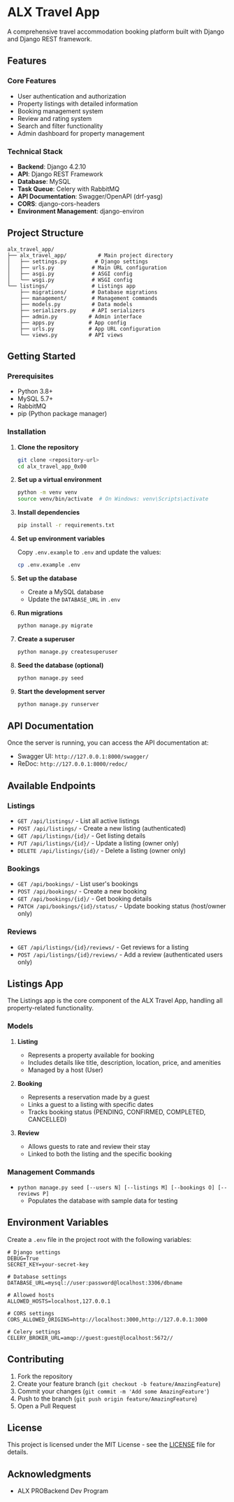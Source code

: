 # ALX Travel App

A comprehensive travel accommodation booking platform built with Django and Django REST framework.

## Features

### Core Features

- User authentication and authorization
- Property listings with detailed information
- Booking management system
- Review and rating system
- Search and filter functionality
- Admin dashboard for property management

### Technical Stack

- **Backend**: Django 4.2.10
- **API**: Django REST Framework
- **Database**: MySQL
- **Task Queue**: Celery with RabbitMQ
- **API Documentation**: Swagger/OpenAPI (drf-yasg)
- **CORS**: django-cors-headers
- **Environment Management**: django-environ

## Project Structure

```plaintext
alx_travel_app/
├── alx_travel_app/          # Main project directory
│   ├── settings.py         # Django settings
│   ├── urls.py            # Main URL configuration
│   ├── asgi.py            # ASGI config
│   └── wsgi.py            # WSGI config
└── listings/              # Listings app
    ├── migrations/        # Database migrations
    ├── management/        # Management commands
    ├── models.py          # Data models
    ├── serializers.py     # API serializers
    ├── admin.py          # Admin interface
    ├── apps.py           # App config
    ├── urls.py           # App URL configuration
    └── views.py          # API views
```

## Getting Started

### Prerequisites

- Python 3.8+
- MySQL 5.7+
- RabbitMQ
- pip (Python package manager)

### Installation

1. **Clone the repository**

   ```bash
   git clone <repository-url>
   cd alx_travel_app_0x00
   ```

2. **Set up a virtual environment**

   ```bash
   python -m venv venv
   source venv/bin/activate  # On Windows: venv\Scripts\activate
   ```

3. **Install dependencies**

   ```bash
   pip install -r requirements.txt
   ```

4. **Set up environment variables**

   Copy `.env.example` to `.env` and update the values:

   ```bash
   cp .env.example .env
   ```

5. **Set up the database**

   - Create a MySQL database
   - Update the `DATABASE_URL` in `.env`

6. **Run migrations**

   ```bash
   python manage.py migrate
   ```

7. **Create a superuser**

   ```bash
   python manage.py createsuperuser
   ```

8. **Seed the database (optional)**

   ```bash
   python manage.py seed
   ```

9. **Start the development server**

   ```bash
   python manage.py runserver
   ```

## API Documentation

Once the server is running, you can access the API documentation at:

- Swagger UI: `http://127.0.0.1:8000/swagger/`
- ReDoc: `http://127.0.0.1:8000/redoc/`

## Available Endpoints

### Listings

- `GET /api/listings/` - List all active listings
- `POST /api/listings/` - Create a new listing (authenticated)
- `GET /api/listings/{id}/` - Get listing details
- `PUT /api/listings/{id}/` - Update a listing (owner only)
- `DELETE /api/listings/{id}/` - Delete a listing (owner only)

### Bookings

- `GET /api/bookings/` - List user's bookings
- `POST /api/bookings/` - Create a new booking
- `GET /api/bookings/{id}/` - Get booking details
- `PATCH /api/bookings/{id}/status/` - Update booking status (host/owner only)

### Reviews

- `GET /api/listings/{id}/reviews/` - Get reviews for a listing
- `POST /api/listings/{id}/reviews/` - Add a review (authenticated users only)

## Listings App

The Listings app is the core component of the ALX Travel App, handling all property-related functionality.

### Models

1. **Listing**
   - Represents a property available for booking
   - Includes details like title, description, location, price, and amenities
   - Managed by a host (User)

2. **Booking**
   - Represents a reservation made by a guest
   - Links a guest to a listing with specific dates
   - Tracks booking status (PENDING, CONFIRMED, COMPLETED, CANCELLED)

3. **Review**
   - Allows guests to rate and review their stay
   - Linked to both the listing and the specific booking

### Management Commands

- `python manage.py seed [--users N] [--listings M] [--bookings O] [--reviews P]`
  - Populates the database with sample data for testing

## Environment Variables

Create a `.env` file in the project root with the following variables:

```env
# Django settings
DEBUG=True
SECRET_KEY=your-secret-key

# Database settings
DATABASE_URL=mysql://user:password@localhost:3306/dbname

# Allowed hosts
ALLOWED_HOSTS=localhost,127.0.0.1

# CORS settings
CORS_ALLOWED_ORIGINS=http://localhost:3000,http://127.0.0.1:3000

# Celery settings
CELERY_BROKER_URL=amqp://guest:guest@localhost:5672//
```

## Contributing

1. Fork the repository
2. Create your feature branch (`git checkout -b feature/AmazingFeature`)
3. Commit your changes (`git commit -m 'Add some AmazingFeature'`)
4. Push to the branch (`git push origin feature/AmazingFeature`)
5. Open a Pull Request

## License

This project is licensed under the MIT License - see the [LICENSE](LICENSE) file for details.

## Acknowledgments

- ALX PROBackend Dev Program